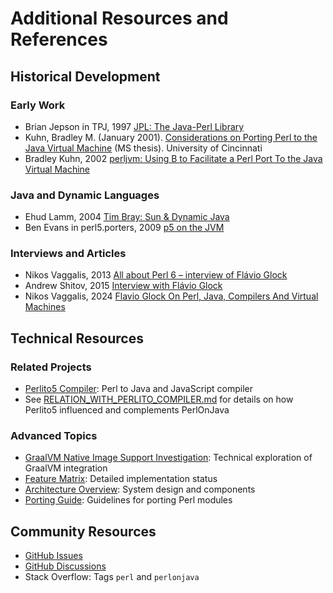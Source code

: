 # Additional Resources and References

## Historical Development

### Early Work
- Brian Jepson in TPJ, 1997 [JPL: The Java-Perl Library](https://www.foo.be/docs/tpj/issues/vol2_4/tpj0204-0003.html)
- Kuhn, Bradley M. (January 2001). [Considerations on Porting Perl to the Java Virtual Machine](http://www.ebb.org/bkuhn/writings/technical/thesis/) (MS thesis). University of Cincinnati
- Bradley Kuhn, 2002 [perljvm: Using B to Facilitate a Perl Port To the Java Virtual Machine](https://www.ebb.org/bkuhn/articles/perljvm.html)

### Java and Dynamic Languages
- Ehud Lamm, 2004 [Tim Bray: Sun & Dynamic Java](http://lambda-the-ultimate.org/node/426)
- Ben Evans in perl5.porters, 2009 [p5 on the JVM](https://www.nntp.perl.org/group/perl.perl5.porters/2009/08/msg150099.html)

### Interviews and Articles
- Nikos Vaggalis, 2013 [All about Perl 6 – interview of Flávio Glock](http://www.josetteorama.com/all-about-perl-6-interview-of-flavio-glock/)
- Andrew Shitov, 2015 [Interview with Flávio Glock](https://andrewshitov.com/2015/05/15/interview-with-flavio-glock/)
- Nikos Vaggalis, 2024 [Flavio Glock On Perl, Java, Compilers And Virtual Machines](https://www.i-programmer.info/professional-programmer/103-i-programmer/17491-flavio-glock-on-perl-java-compilers-and-virtual-machines.html)

## Technical Resources

### Related Projects
- [Perlito5 Compiler](https://github.com/fglock/Perlito): Perl to Java and JavaScript compiler
- See [RELATION_WITH_PERLITO_COMPILER.md](RELATION_WITH_PERLITO_COMPILER.md) for details on how Perlito5 influenced and complements PerlOnJava

### Advanced Topics
- [GraalVM Native Image Support Investigation](GRAALVM.md): Technical exploration of GraalVM integration
- [Feature Matrix](FEATURE_MATRIX.md): Detailed implementation status
- [Architecture Overview](ARCHITECTURE.md): System design and components
- [Porting Guide](PORTING_MODULES.md): Guidelines for porting Perl modules

## Community Resources
- [GitHub Issues](https://github.com/fglock/PerlOnJava/issues)
- [GitHub Discussions](https://github.com/fglock/PerlOnJava/discussions)
- Stack Overflow: Tags `perl` and `perlonjava`

